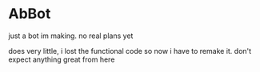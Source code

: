 # AbBot
just a bot im making. no real plans yet

does very little, i lost the functional code so now i have to remake it. don't expect anything great from here
